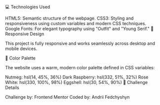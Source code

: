 💻 Technologies Used

HTML5: Semantic structure of the webpage.
CSS3: Styling and responsiveness using custom variables and modern CSS techniques.
Google Fonts: For elegant typography using "Outfit" and "Young Serif."
📱 Responsive Design

This project is fully responsive and works seamlessly across desktop and mobile devices.

🎨 Color Palette

The website uses a warm, modern color palette defined in CSS variables:

Nutmeg: hsl(14, 45%, 36%)
Dark Raspberry: hsl(332, 51%, 32%)
Rose White: hsl(330, 100%, 98%)
Eggshell: hsl(30, 54%, 90%)
🌟 Challenge Details

Challenge by: Frontend Mentor
Coded by: Andrii Fedchyshyn
